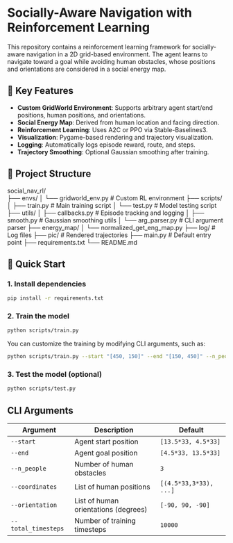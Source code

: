 # Socially-Aware Navigation with Reinforcement Learning

This repository contains a reinforcement learning framework for socially-aware navigation in a 2D grid-based environment. The agent learns to navigate toward a goal while avoiding human obstacles, whose positions and orientations are considered in a social energy map.

## 🧠 Key Features

- **Custom GridWorld Environment**: Supports arbitrary agent start/end positions, human positions, and orientations.
- **Social Energy Map**: Derived from human location and facing direction.
- **Reinforcement Learning**: Uses A2C or PPO via Stable-Baselines3.
- **Visualization**: Pygame-based rendering and trajectory visualization.
- **Logging**: Automatically logs episode reward, route, and steps.
- **Trajectory Smoothing**: Optional Gaussian smoothing after training.

## 📁 Project Structure

social_nav_rl/  
├── envs/
│ └── gridworld_env.py # Custom RL environment
├── scripts/
│ ├── train.py # Main training script
│ └── test.py # Model testing script
├── utils/
│ ├── callbacks.py # Episode tracking and logging
│ ├── smooth.py # Gaussian smoothing utils
│ └── arg_parser.py # CLI argument parser
├── energy_map/
│ └── normalized_get_eng_map.py
├── log/ # Log files
├── pic/ # Rendered trajectories
├── main.py # Default entry point
├── requirements.txt
└── README.md


## 🚀 Quick Start

### 1. Install dependencies

```bash
pip install -r requirements.txt
```


### 2. Train the model

```bash
python scripts/train.py
```

You can customize the training by modifying CLI arguments, such as:
```bash
python scripts/train.py --start "[450, 150]" --end "[150, 450]" --n_people 3
```
 
### 3. Test the model (optional)
```bash
python scripts/test.py
```
## CLI Arguments

| Argument            | Description                          | Default                |
| ------------------- | ------------------------------------ | ---------------------- |
| `--start`           | Agent start position                 | `[13.5*33, 4.5*33]`    |
| `--end`             | Agent goal position                  | `[4.5*33, 13.5*33]`    |
| `--n_people`        | Number of human obstacles            | `3`                    |
| `--coordinates`     | List of human positions              | `[(4.5*33,3*33), ...]` |
| `--orientation`     | List of human orientations (degrees) | `[-90, 90, -90]`       |
| `--total_timesteps` | Number of training timesteps         | `10000`                |

